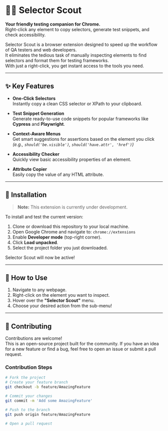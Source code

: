 # 🕵️‍♂️ Selector Scout

**Your friendly testing companion for Chrome.**  
Right-click any element to copy selectors, generate test snippets, and check accessibility.

Selector Scout is a browser extension designed to speed up the workflow of QA testers and web developers.  
It eliminates the tedious task of manually inspecting elements to find selectors and format them for testing frameworks.  
With just a right-click, you get instant access to the tools you need.

---

## ✨ Key Features

- **One-Click Selectors**  
  Instantly copy a clean CSS selector or XPath to your clipboard.

- **Test Snippet Generation**  
  Generate ready-to-use code snippets for popular frameworks like **Cypress** and **Playwright**.

- **Context-Aware Menus**  
  Get smart suggestions for assertions based on the element you click  
  _(e.g., `should('be.visible')`, `should('have.attr', 'href')`)_

- **Accessibility Checker**  
  Quickly view basic accessibility properties of an element.

- **Attribute Copier**  
  Easily copy the value of any HTML attribute.

---

## 🚀 Installation

> **Note:** This extension is currently under development.

To install and test the current version:

1. Clone or download this repository to your local machine.
2. Open Google Chrome and navigate to: `chrome://extensions`
3. Enable **Developer mode** (top-right corner).
4. Click **Load unpacked**.
5. Select the project folder you just downloaded.

Selector Scout will now be active!

---

## 📖 How to Use

1. Navigate to any webpage.
2. Right-click on the element you want to inspect.
3. Hover over the **"Selector Scout"** menu.
4. Choose your desired action from the sub-menu!

---

## 🤝 Contributing

Contributions are welcome!  
This is an open-source project built for the community. If you have an idea for a new feature or find a bug, feel free to open an issue or submit a pull request.

### Contribution Steps

```bash
# Fork the project
# Create your feature branch
git checkout -b feature/AmazingFeature

# Commit your changes
git commit -m 'Add some AmazingFeature'

# Push to the branch
git push origin feature/AmazingFeature

# Open a pull request
